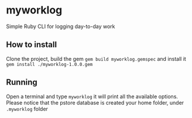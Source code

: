 # myworklog

Simple Ruby CLI for logging day-to-day work

## How to install

Clone the project, build the gem `gem build myworklog.gemspec` and install it `gem install ./myworklog-1.0.0.gem`

## Running

Open a terminal and type `myworklog` it will print all the available options.
Please notice that the pstore database is created your home folder, under `.myworklog` folder

